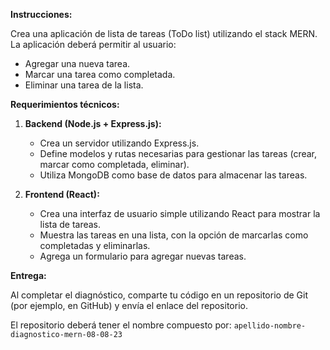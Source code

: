 **Instrucciones:**

Crea una aplicación de lista de tareas (ToDo list) utilizando el stack MERN. La aplicación deberá permitir al usuario:

- Agregar una nueva tarea.
- Marcar una tarea como completada.
- Eliminar una tarea de la lista.

**Requerimientos técnicos:**

1. **Backend (Node.js + Express.js):**
   - Crea un servidor utilizando Express.js.
   - Define modelos y rutas necesarias para gestionar las tareas (crear, marcar como completada, eliminar).
   - Utiliza MongoDB como base de datos para almacenar las tareas.

2. **Frontend (React):**
   - Crea una interfaz de usuario simple utilizando React para mostrar la lista de tareas.
   - Muestra las tareas en una lista, con la opción de marcarlas como completadas y eliminarlas.
   - Agrega un formulario para agregar nuevas tareas.

**Entrega:**

Al completar el diagnóstico, comparte tu código en un repositorio de Git (por ejemplo, en GitHub) y envía el enlace del repositorio.

El repositorio deberá tener el nombre compuesto por: `apellido-nombre-diagnostico-mern-08-08-23`